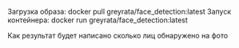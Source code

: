 Загрузка образа: docker pull greyrata/face_detection:latest
Запуск контейнера: docker run greyrata/face_detection:latest

Как результат будет написано сколько лиц обнаружено на фото
